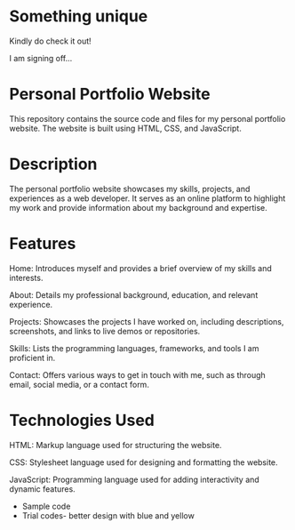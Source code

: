 # Something unique

Kindly do check it out! 

I am signing off... 


# Personal Portfolio Website
This repository contains the source code and files for my personal portfolio website. The website is built using HTML, CSS, and JavaScript.

# Description
The personal portfolio website showcases my skills, projects, and experiences as a web developer. It serves as an online platform to highlight my work and provide information about my background and expertise.

# Features

Home: Introduces myself and provides a brief overview of my skills and interests.

About: Details my professional background, education, and relevant experience.

Projects: Showcases the projects I have worked on, including descriptions, screenshots, and links to live demos or repositories.

Skills: Lists the programming languages, frameworks, and tools I am proficient in.

Contact: Offers various ways to get in touch with me, such as through email, social media, or a contact form.


# Technologies Used

HTML: Markup language used for structuring the website.

CSS: Stylesheet language used for designing and formatting the website.

JavaScript: Programming language used for adding interactivity and dynamic features.


* Sample code
* Trial codes- better design with blue and yellow
